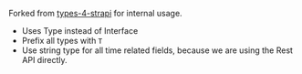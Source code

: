 Forked from [types-4-strapi](https://github.com/francescolorenzetti/types-4-strapi) for internal usage.
- Uses Type instead of Interface
- Prefix all types with `T`
- Use string type for all time related fields, because we are using the Rest API directly.